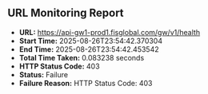 ## URL Monitoring Report

- **URL:** https://api-gw1-prod1.fisglobal.com/gw/v1/health
- **Start Time:** 2025-08-26T23:54:42.370304
- **End Time:** 2025-08-26T23:54:42.453542
- **Total Time Taken:** 0.083238 seconds
- **HTTP Status Code:** 403
- **Status:** Failure
- **Failure Reason:** HTTP Status Code: 403
